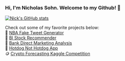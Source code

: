 ### Hi, I'm Nicholas Sohn. Welcome to my Github! :wave:

<!-- ![visitor badge](https://visitor-badge.glitch.me/badge?page_id=sohnnick.visitor-badge) -->

[![Nick's GitHub stats](https://github-readme-stats.vercel.app/api?username=sohnnick)](https://github.com/anuraghazra/github-readme-stats)

Check out some of my favorite projects below:
<br>
:basketball: <a href='https://github.com/sohnnick/NBA-Fake-Tweet-Generator'> NBA Fake Tweet Generator </a>
<br>
💸 <a href='https://github.com/sohnnick/BI-Stock-Recommender'> BI Stock Recommender </a>
<br>
🏦 <a href='https://drive.google.com/file/d/1Rm-IV9xxzfsXOsnsmGiMTjUhAU3FgOT_/view'> Bank Direct Marketing Analysis </a>
<br>
🌭 <a href='https://github.com/sohnnick/Food-Image-Classifier-Hotdog-Not-Hotdog-'> Hotdog Not Hotdog App</a>
<br>
🪙 <a href='https://github.com/sohnnick/Kaggle-Crypto-Competition'> Crypto Forecasting Kaggle Competition </a>
